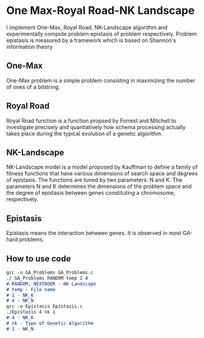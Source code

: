 # One Max-Royal Road-NK Landscape

I implement One-Max, Royal Road, NK-Landscape algorithm and experimentally compute problem epistasis of problem respectively. Problem epistasis is measured by a framework which is based on Shannon's information theory 

## One-Max 

One-Max problem is a simple problem consisting in maximizing the number of ones of a bitstring. 

## Royal Road 

Royal Road function is a function propsed by Forrest and Mitchell to investigate precisely and quantiatively how schema processing actually takes place during the typical evolution of a genetic algorithm.

## NK-Landscape 

NK-Landscape model is a model proposed by Kauffman to define a family of fitness functions that have various dimensions of search space and degrees of epistasis. The functions are tuned by two parameters: N and K. The parameters N and K determines the dimensions of the problem space and the degree of epistasis between genes constituting a chromosome, respectively. 

## Epistasis 
Epistasis means the interaction between genes. It is observed in most GA-hard problems.  

## How to use code

```markdown
gcc -o GA_Problems GA_Problems.c
./ GA_Problems RANDOM temp 1 4 
# RANDOM, NEXTDOOR - NK Landscape
# temp - File name
# 1 - NK_K
# 4 - NK_N
gcc -o Epistasis Epistasis.c
./Epistasis 4 nk 1
# 4 - NK_K
# nk - Type of Genetic Algorithm
# 1 - NK_N
